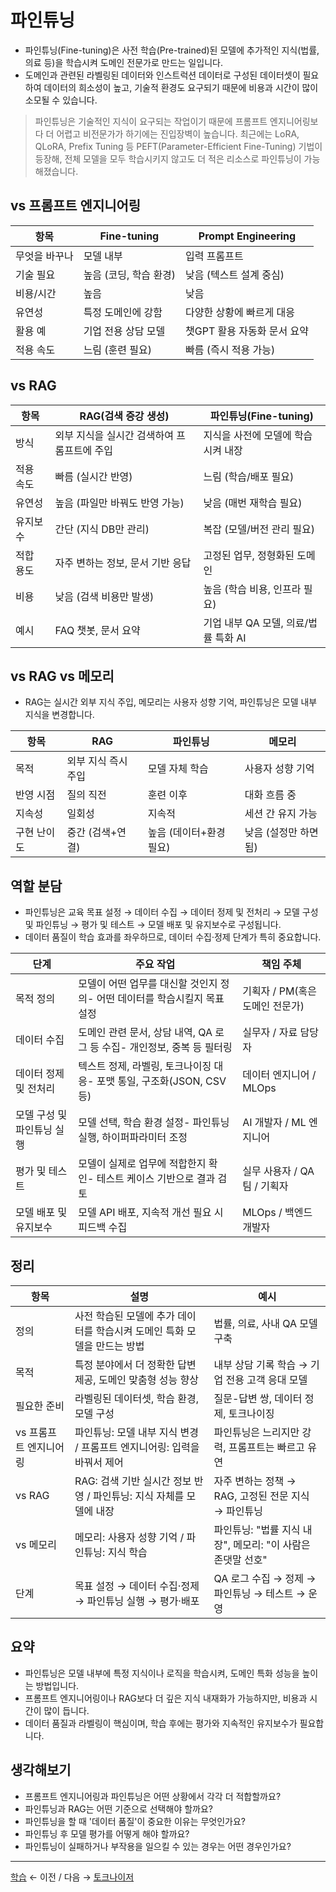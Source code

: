 # 파인튜닝

- 파인튜닝(Fine-tuning)은 사전 학습(Pre-trained)된 모델에 추가적인 지식(법률, 의료 등)을 학습시켜 도메인 전문가로 만드는 일입니다. 
- 도메인과 관련된 라벨링된 데이터와 인스트럭션 데이터로 구성된 데이터셋이 필요하여 데이터의 희소성이 높고, 기술적 환경도 요구되기 때문에 비용과 시간이 많이 소모될 수 있습니다.

> 파인튜닝은 기술적인 지식이 요구되는 작업이기 때문에 프롬프트 엔지니어링보다 더 어렵고 비전문가가 하기에는 진입장벽이 높습니다. 최근에는 LoRA, QLoRA, Prefix Tuning 등 PEFT(Parameter-Efficient Fine-Tuning) 기법이 등장해, 전체 모델을 모두 학습시키지 않고도 더 적은 리소스로 파인튜닝이 가능해졌습니다.

## vs 프롬프트 엔지니어링

| 항목 | Fine-tuning | Prompt Engineering |
| --- | --- | --- |
| 무엇을 바꾸나 | 모델 내부 | 입력 프롬프트 |
| 기술 필요 | 높음 (코딩, 학습 환경) | 낮음 (텍스트 설계 중심) |
| 비용/시간 | 높음 | 낮음 |
| 유연성 | 특정 도메인에 강함 | 다양한 상황에 빠르게 대응 |
| 활용 예 | 기업 전용 상담 모델 | 챗GPT 활용 자동화 문서 요약 |
| 적용 속도 | 느림 (훈련 필요) | 빠름 (즉시 적용 가능) |

## vs RAG

| 항목 | RAG(검색 증강 생성) | 파인튜닝(Fine-tuning) |
| --- | --- | --- |
| 방식 | 외부 지식을 실시간 검색하여 프롬프트에 주입 | 지식을 사전에 모델에 학습시켜 내장 |
| 적용 속도 | 빠름 (실시간 반영) | 느림 (학습/배포 필요) |
| 유연성 | 높음 (파일만 바꿔도 반영 가능) | 낮음 (매번 재학습 필요) |
| 유지보수 | 간단 (지식 DB만 관리) | 복잡 (모델/버전 관리 필요) |
| 적합 용도 | 자주 변하는 정보, 문서 기반 응답 | 고정된 업무, 정형화된 도메인 |
| 비용 | 낮음 (검색 비용만 발생) | 높음 (학습 비용, 인프라 필요) |
| 예시 | FAQ 챗봇, 문서 요약 | 기업 내부 QA 모델, 의료/법률 특화 AI |

## vs RAG vs 메모리

- RAG는 실시간 외부 지식 주입, 메모리는 사용자 성향 기억, 파인튜닝은 모델 내부 지식을 변경합니다.

| 항목 | RAG | 파인튜닝 | 메모리 |
| --- | --- | --- | --- |
| 목적 | 외부 지식 즉시 주입 | 모델 자체 학습 | 사용자 성향 기억 |
| 반영 시점 | 질의 직전 | 훈련 이후 | 대화 흐름 중 |
| 지속성 | 일회성 | 지속적 | 세션 간 유지 가능 |
| 구현 난이도 | 중간 (검색+연결) | 높음 (데이터+환경 필요) | 낮음 (설정만 하면 됨) |

## 역할 분담

- 파인튜닝은 교육 목표 설정 → 데이터 수집 → 데이터 정제 및 전처리 → 모델 구성 및 파인튜닝 → 평가 및 테스트 → 모델 배포 및 유지보수로 구성됩니다.
- 데이터 품질이 학습 효과를 좌우하므로, 데이터 수집·정제 단계가 특히 중요합니다.

| 단계 | 주요 작업 | 책임 주체 |
| --- | --- | --- |
| 목적 정의 | 모델이 어떤 업무를 대신할 것인지 정의- 어떤 데이터를 학습시킬지 목표 설정 | 기획자 / PM(혹은 도메인 전문가) |
| 데이터 수집 | 도메인 관련 문서, 상담 내역, QA 로그 등 수집- 개인정보, 중복 등 필터링 | 실무자 / 자료 담당자 |
| 데이터 정제 및 전처리 | 텍스트 정제, 라벨링, 토크나이징 대응- 포맷 통일, 구조화(JSON, CSV 등) | 데이터 엔지니어 / MLOps |
| 모델 구성 및 파인튜닝 실행 | 모델 선택, 학습 환경 설정- 파인튜닝 실행, 하이퍼파라미터 조정 | AI 개발자 / ML 엔지니어 |
| 평가 및 테스트 | 모델이 실제로 업무에 적합한지 확인- 테스트 케이스 기반으로 결과 검토 | 실무 사용자 / QA 팀 / 기획자 |
| 모델 배포 및 유지보수 |  모델 API 배포, 지속적 개선 필요 시 피드백 수집 | MLOps / 백엔드 개발자 |

## 정리

| 항목 | 설명 | 예시 |
| --- | --- | --- |
| 정의 | 사전 학습된 모델에 추가 데이터를 학습시켜 도메인 특화 모델을 만드는 방법 | 법률, 의료, 사내 QA 모델 구축 |
| 목적 | 특정 분야에서 더 정확한 답변 제공, 도메인 맞춤형 성능 향상 | 내부 상담 기록 학습 → 기업 전용 고객 응대 모델 |
| 필요한 준비 | 라벨링된 데이터셋, 학습 환경, 모델 구성 | 질문-답변 쌍, 데이터 정제, 토크나이징 |
| vs 프롬프트 엔지니어링 | 파인튜닝: 모델 내부 지식 변경 / 프롬프트 엔지니어링: 입력을 바꿔서 제어 | 파인튜닝은 느리지만 강력, 프롬프트는 빠르고 유연 |
| vs RAG | RAG: 검색 기반 실시간 정보 반영 / 파인튜닝: 지식 자체를 모델에 내장 | 자주 변하는 정책 → RAG, 고정된 전문 지식 → 파인튜닝 |
| vs 메모리 | 메모리: 사용자 성향 기억 / 파인튜닝: 지식 학습 | 파인튜닝: "법률 지식 내장", 메모리: "이 사람은 존댓말 선호" |
| 단계 | 목표 설정 → 데이터 수집·정제 → 파인튜닝 실행 → 평가·배포 | QA 로그 수집 → 정제 → 파인튜닝 → 테스트 → 운영 |

## 요약

- 파인튜닝은 모델 내부에 특정 지식이나 로직을 학습시켜, 도메인 특화 성능을 높이는 방법입니다.
- 프롬프트 엔지니어링이나 RAG보다 더 깊은 지식 내재화가 가능하지만, 비용과 시간이 많이 듭니다.
- 데이터 품질과 라벨링이 핵심이며, 학습 후에는 평가와 지속적인 유지보수가 필요합니다.

## 생각해보기

- 프롬프트 엔지니어링과 파인튜닝은 어떤 상황에서 각각 더 적합할까요?
- 파인튜닝과 RAG는 어떤 기준으로 선택해야 할까요?
- 파인튜닝을 할 때 '데이터 품질'이 중요한 이유는 무엇인가요?
- 파인튜닝 후 모델 평가를 어떻게 해야 할까요?
- 파인튜닝이 실패하거나 부작용을 일으킬 수 있는 경우는 어떤 경우인가요?

---

[학습](19-Learning.md) ← 이전 / 다음 → [토크나이저](21-Tokenizer.md)